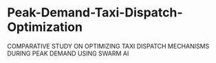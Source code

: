 # Peak-Demand-Taxi-Dispatch-Optimization
COMPARATIVE STUDY ON OPTIMIZING TAXI DISPATCH MECHANISMS DURING PEAK DEMAND USING SWARM AI

